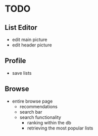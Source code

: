 # TODO

## List Editor
- edit main picture
- edit header picture

## Profile
- save lists

## Browse
- entire browse page
    - recommendations
    - search bar
    - search functionality
        - ranking within the db
        - retrieving the most popular lists
    
